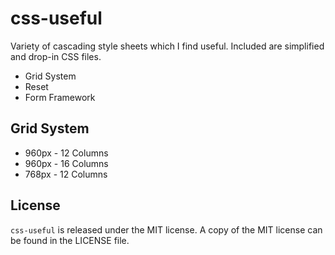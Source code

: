 # css-useful
Variety of cascading style sheets which I find useful. Included are simplified and drop-in CSS files.

* Grid System
* Reset 
* Form Framework

## Grid System

* 960px - 12 Columns
* 960px - 16 Columns
* 768px - 12 Columns

## License
`css-useful` is released under the MIT license. A copy of the MIT license can be found in the LICENSE file.
